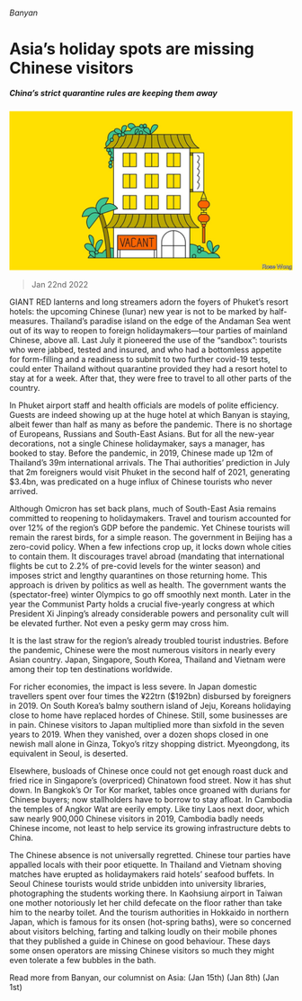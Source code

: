###### Banyan

# Asia’s holiday spots are missing Chinese visitors 

##### China’s strict quarantine rules are keeping them away 

![image](images/20220122_ASD001_0.jpg) 

> Jan 22nd 2022 

GIANT RED lanterns and long streamers adorn the foyers of Phuket’s resort hotels: the upcoming Chinese (lunar) new year is not to be marked by half-measures. Thailand’s paradise island on the edge of the Andaman Sea went out of its way to reopen to foreign holidaymakers—tour parties of mainland Chinese, above all. Last July it pioneered the use of the “sandbox”: tourists who were jabbed, tested and insured, and who had a bottomless appetite for form-filling and a readiness to submit to two further covid-19 tests, could enter Thailand without quarantine provided they had a resort hotel to stay at for a week. After that, they were free to travel to all other parts of the country.

In Phuket airport staff and health officials are models of polite efficiency. Guests are indeed showing up at the huge hotel at which Banyan is staying, albeit fewer than half as many as before the pandemic. There is no shortage of Europeans, Russians and South-East Asians. But for all the new-year decorations, not a single Chinese holidaymaker, says a manager, has booked to stay. Before the pandemic, in 2019, Chinese made up 12m of Thailand’s 39m international arrivals. The Thai authorities’ prediction in July that 2m foreigners would visit Phuket in the second half of 2021, generating $3.4bn, was predicated on a huge influx of Chinese tourists who never arrived.


Although Omicron has set back plans, much of South-East Asia remains committed to reopening to holidaymakers. Travel and tourism accounted for over 12% of the region’s GDP before the pandemic. Yet Chinese tourists will remain the rarest birds, for a simple reason. The government in Beijing has a zero-covid policy. When a few infections crop up, it locks down whole cities to contain them. It discourages travel abroad (mandating that international flights be cut to 2.2% of pre-covid levels for the winter season) and imposes strict and lengthy quarantines on those returning home. This approach is driven by politics as well as health. The government wants the (spectator-free) winter Olympics to go off smoothly next month. Later in the year the Communist Party holds a crucial five-yearly congress at which President Xi Jinping’s already considerable powers and personality cult will be elevated further. Not even a pesky germ may cross him.

It is the last straw for the region’s already troubled tourist industries. Before the pandemic, Chinese were the most numerous visitors in nearly every Asian country. Japan, Singapore, South Korea, Thailand and Vietnam were among their top ten destinations worldwide.

For richer economies, the impact is less severe. In Japan domestic travellers spent over four times the ¥22trn ($192bn) disbursed by foreigners in 2019. On South Korea’s balmy southern island of Jeju, Koreans holidaying close to home have replaced hordes of Chinese. Still, some businesses are in pain. Chinese visitors to Japan multiplied more than sixfold in the seven years to 2019. When they vanished, over a dozen shops closed in one newish mall alone in Ginza, Tokyo’s ritzy shopping district. Myeongdong, its equivalent in Seoul, is deserted.

Elsewhere, busloads of Chinese once could not get enough roast duck and fried rice in Singapore’s (overpriced) Chinatown food street. Now it has shut down. In Bangkok’s Or Tor Kor market, tables once groaned with durians for Chinese buyers; now stallholders have to borrow to stay afloat. In Cambodia the temples of Angkor Wat are eerily empty. Like tiny Laos next door, which saw nearly 900,000 Chinese visitors in 2019, Cambodia badly needs Chinese income, not least to help service its growing infrastructure debts to China.

The Chinese absence is not universally regretted. Chinese tour parties have appalled locals with their poor etiquette. In Thailand and Vietnam shoving matches have erupted as holidaymakers raid hotels’ seafood buffets. In Seoul Chinese tourists would stride unbidden into university libraries, photographing the students working there. In Kaohsiung airport in Taiwan one mother notoriously let her child defecate on the floor rather than take him to the nearby toilet. And the tourism authorities in Hokkaido in northern Japan, which is famous for its onsen (hot-spring baths), were so concerned about visitors belching, farting and talking loudly on their mobile phones that they published a guide in Chinese on good behaviour. These days some onsen operators are missing Chinese visitors so much they might even tolerate a few bubbles in the bath.

Read more from Banyan, our columnist on Asia: (Jan 15th) (Jan 8th) (Jan 1st)


